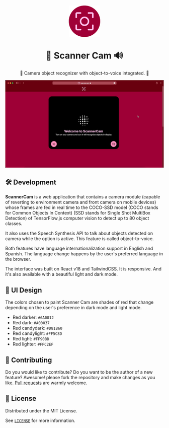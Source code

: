 <p align="center">
  <img
    src=".github/logo.png"
    align="center"
    width="100"
    alt="Scanner Cam"
    title="Scanner Cam"
  />
  <h1 align="center">📸 Scanner Cam 🔊</h1>
</p>

<p align="center">
  📸 Camera object recognizer with object-to-voice integrated. 🤖
</p>

![Demo of ScannerCam](./.github/demo.gif)

## 🛠 Development

**ScannerCam** is a web application that contains a camera module (capable of reverting to environment camera and front camera on mobile devices) whose frames are fed in real time to the COCO-SSD model (COCO stands for Common Objects In Context) (SSD stands for Single Shot MultiBox Detection) of TensorFlow.js computer vision to detect up to 80 object classes.

It also uses the Speech Synthesis API to talk about objects detected on camera while the option is active. This feature is called object-to-voice.

Both features have language internationalization support in English and Spanish. The language change happens by the user's preferred language in the browser.

The interface was built on React v18 and TailwindCSS. It is responsive. And it's also available with a beautiful light and dark mode.

## 🎨 UI Design
The colors chosen to paint Scanner Cam are shades of red that change depending on the user's preference in dark mode and light mode.

- Red darker: `#6A0012`
- Red dark: `#A00037`
- Red candydark: `#D81B60`
- Red candylight: `#FF5C8D`
- Red light: `#FF90BD`
- Red lighter: `#FFC2EF`

## 🤲 Contributing

Do you would like to contribute? Do you want to be the author of a new feature? Awesome! please fork the repository and make changes as you like. [Pull requests](https://github.com/360macky/scanner-cam/pulls) are warmly welcome.

## 📃 License

Distributed under the MIT License.

See [`LICENSE`](./LICENSE) for more information.
